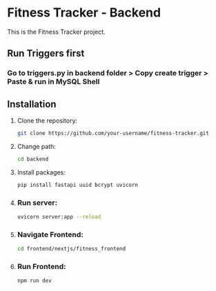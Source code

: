 # Fitness Tracker - Backend

This is  the Fitness Tracker project.

## Run Triggers first

### Go to triggers.py in backend folder > Copy create trigger > Paste & run in MySQL Shell


## Installation

1. Clone the repository:
   ```bash
   git clone https://github.com/your-username/fitness-tracker.git

2. Change path:
   ```bash
   cd backend

3. Install packages:
   ```bash
   pip install fastapi uuid bcrypt uvicorn

4. ### Run server:
   ```bash
   uvicorn server:app --reload

5. ### Navigate Frontend:
   ```bash
   cd frontend/nextjs/fitness_frontend
   
6. ### Run Frontend:
   ```bash
   npm run dev



   
